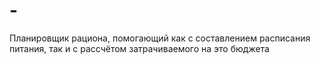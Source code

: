 # -
Планировщик рациона, помогающий как с составлением расписания питания, так и с рассчётом затрачиваемого на это бюджета 

